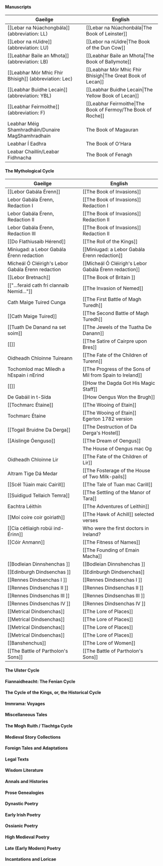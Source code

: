 #### Manuscripts 
| **Gaeilge**                                           | **English**                                                  |
| ----------------------------------------------------- | ------------------------------------------------------------ |
| [[Lebar na Núachongbála]] (abbreviation: LL)          | [[Lebar na Núachonbála\|The Book of Leinster]]               |
| [[Lebor na nUidre]] (abbreviation: LU)                | [[Lebor na nUidre\|The Book of the Dun Cow]]                 |
| [[Leabhar Baile an Mhota]] (abbreviation: LB)         | [[Leabhar Baile an Mhota\|The Book of Ballymote]]            |
| [[Leabhar Mór Mhic Fhir Bhisigh]] (abbreviation: Lec) | [[Leabhar Mór Mhic Fhir Bhisigh\|The Great Book of Lecan]]   |
| [[Leabhar Buidhe Lecain]] (abbreviation: YBL)         | [[Leabhar Buidhe Lecain\|The Yellow Book of Lecan]]          |
| [[Leabhar Feirmoithe]] (abbreviation: F)              | [[Leabhar Feirmoithe\|The Book of Fermoy/The Book of Roche]] |
| Leabhar Méig Shamhradháin/Dunaire MagShamhradhain     | The Book of Magauran                                         |
| Leabhar Í Eadhra                                      | The Book of O'Hara                                           |
| Leabar Chaillín/Leabar Fidhnacha                      | The Book of Fenagh                                           |

#### The Mythological Cycle

| **Gaeilge**                                       | **English**                                               |
| ------------------------------------------------- | --------------------------------------------------------- |
| [[Lebor Gabála Érenn]]                            | [[The Book of Invasions]]                                 |
| Lebor Gabála Érenn, Redaction I                   | [[The Book of Invasions]] Redaction I                     |
| Lebor Gabála Érenn, Redaction II                  | [[The Book of Invasions]] Redaction II                    |
| Lebor Gabála Érenn, Redaction III                 | [[The Book of Invasions]] Redaction II                    |
| [[Do Flathiusaib Hérend]]                         | [[The Roll of the Kings]]                                 |
| Miniugad: a Lebor Gabála Érenn redaction          | [[Miniugad: a Lebor Gabála Érenn redaction]]              |
| Mícheál Ó Cléirigh's Lebor Gabála Érenn redaction | [[Mícheál Ó Cléirigh's Lebor Gabála Érenn redaction]]     |
| [[Lebor Bretnach]]                                | [[The Book of Britain ]]                                  |
| [["...feraid cath fri clannaib Nemid..."]]        | [[The Invasion of Nemed]]                                 |
| Cath Maige Tuired Cunga                           | [[The First Battle of Magh Turedh]]                       |
| [[Cath Maige Tuired]]                             | [[The Second Battle of Magh Turedh]]                      |
| [[Tuath De Danand na set soim]]                   | [[The Jewels of the Tuatha De Danann]]                    |
| [[]]                                              | [[The Satire of Cairpre upon Bres]]                       |
| Oidheadh Chloinne Tuireann                        | [[The Fate of the Children of Turenn]]                    |
| Tochomlod mac Miledh a hEspain i nErind           | [[The Progress of the Sons of Mil from Spain to Ireland]] |
| [[]]                                              | [[How the Dagda Got His Magic Staff]]                     |
| De Gabáil in t-Sída                               | [[How Oengus Won the Brugh]]                              |
| [[Tochmarc Étaine]]                               | [[The Wooing of Etain]]                                   |
| Tochmarc Étaine                                   | [[The Wooing of Etain]] Egerton 1782 version              |
| [[Togail Bruidne Da Derga]]                       | [[The Destruction of Da Derga's Hostel]]                  |
| [[Aislinge Óenguso]]                              | [[The Dream of Oengus]]                                   |
|                                                   | The House of Oengus mac Og                                |
| Oidheadh Chloinne Lir                             | [[The Fate of the Children of Lir]]                       |
| Altram Tige Dá Medar                              | [[The Fosterage of the House of Two Milk-pails]]          |
| [[Scél Túain maic Cairill]]                       | [[The Tale of Tuan mac Carill]]                           |
| [[Suidigud Tellaich Temra]]                       | [[The Settling of the Manor of Tara]]                     |
| Eachtra Léithín                                   | [[The Adventures of Leithin]]                             |
| [[Moí coire coir goiriath]]                       | [[The Hawk of Achill]] selected verses                   |
| [[Cía cétliaigh robúi ind-Érinn]]                 | Who were the first doctors in Ireland?                    |
| [[Cóir Anmann]]                                   | [[The Fitness of Names]]                                  |
|                                                   | [[The Founding of Emain Macha]]                           |
| [[Bodleian Dinnshenchas ]]                        | [[Bodleian Dinnshenchas ]]                                |
| [[Edinburgh Dindsenchas ]]                        | [[Edinburgh Dindsenchas]]                                 |
| [[Rennes Dindsenchas I ]]                         | [[Rennes Dindsenchas I ]]                                 |
| [[Rennes Dindsenchas II ]]                        | [[Rennes Dindsenchas II ]]                                |
| [[Rennes Dindsenchas III ]]                       | [[Rennes Dindsenchas III ]]                               |
| [[Rennes Dindsenchas IV ]]                        | [[Rennes Dindsenchas IV ]]                                |
| [[Metrical Dindsenchas]]                          | [[The Lore of Places]]                                    |
| [[Metrical Dindsenchas]]                          | [[The Lore of Places]]                                    |
| [[Metrical Dindsenchas]]                          | [[The Lore of Places]]                                    |
| [[Metrical Dindsenchas]]                          | [[The Lore of Places]]                                    |
| [[Banshenchus]]                                   | [[The Lore of Women]]                                     |
| [[The Battle of Partholon's Sons]]                | [[The Battle of Partholon's Sons]]                        |

#### The Ulster Cycle

#### Fiannaidheacht: The Fenian Cycle

#### The Cycle of the Kings, or, the Historical Cycle

#### Immrama: Voyages

#### Miscellaneous Tales

#### The Mogh Ruith / Tlachtga Cycle

#### Medieval Story Collections

#### Foreign Tales and Adaptations

#### Legal Texts

#### Wisdom Literature

#### Annals and Histories

#### Prose Genealogies

#### Dynastic Poetry

#### Early Irish Poetry

#### Ossianic Poetry

#### High Medieval Poetry

#### Late (Early Modern) Poetry

#### Incantations and Loricae

